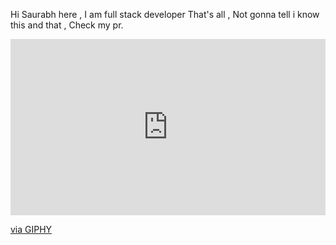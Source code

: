 Hi Saurabh here ,
I am full stack developer 
That's all ,
Not gonna tell i know this and that ,
Check my pr.

<div style="width:100%;height:0;padding-bottom:56%;position:relative;"><iframe src="https://giphy.com/embed/6Lsohtectad3i" width="100%" height="100%" style="position:absolute" frameBorder="0" class="giphy-embed" allowFullScreen></iframe></div><p><a href="https://giphy.com/gifs/family-guy-funny-peter-griffin-6Lsohtectad3i">via GIPHY</a></p>

